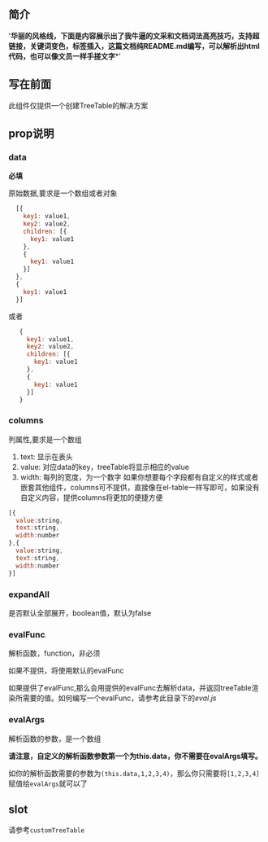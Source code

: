 
## 简介







'********华丽的风格线，下面是内容展示出了我牛逼的文采和文档词法高亮技巧，支持超链接，关键词变色，标签插入，这篇文档纯README.md编写，可以解析出html代码，也可以像文员一样手搓文字*********'


## 写在前面
此组件仅提供一个创建TreeTable的解决方案

## prop说明
### data
  **必填**

  原始数据,要求是一个数组或者对象
  ```javascript
    [{
      key1: value1,
      key2: value2,
      children: [{
        key1: value1
      },
      {
        key1: value1
      }]
    },
    {
      key1: value1
    }]
  ```
  或者
 ```javascript
    {
      key1: value1,
      key2: value2,
      children: [{
        key1: value1
      },
      {
        key1: value1
      }]
    }
  ```

### columns
  列属性,要求是一个数组

  1. text: 显示在表头
  2. value: 对应data的key，treeTable将显示相应的value
  3. width: 每列的宽度，为一个数字
  如果你想要每个字段都有自定义的样式或者嵌套其他组件，columns可不提供，直接像在el-table一样写即可，如果没有自定义内容，提供columns将更加的便捷方便
  ```javascript
  [{
    value:string,
    text:string,
    width:number
  },{
    value:string,
    text:string,
    width:number
  }]
  ```

### expandAll
  是否默认全部展开，boolean值，默认为false

### evalFunc
  解析函数，function，非必须

  如果不提供，将使用默认的evalFunc

  如果提供了evalFunc,那么会用提供的evalFunc去解析data，并返回treeTable渲染所需要的值。如何编写一个evalFunc，请参考此目录下的*eval.js*

### evalArgs
  解析函数的参数，是一个数组

  **请注意，自定义的解析函数参数第一个为this.data，你不需要在evalArgs填写。**

  如你的解析函数需要的参数为`(this.data,1,2,3,4)`，那么你只需要将`[1,2,3,4]`赋值给`evalArgs`就可以了

 ## slot
 请参考`customTreeTable`

